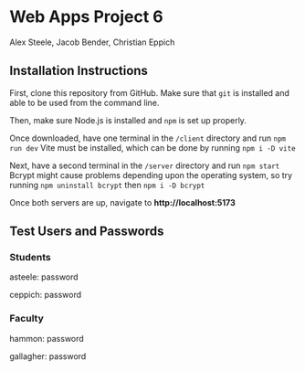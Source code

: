 # Web Apps Project 6

Alex Steele, Jacob Bender, Christian Eppich

## Installation Instructions

First, clone this repository from GitHub.
  Make sure that `git` is installed and able to be used from the command line.

Then, make sure Node.js is installed and `npm` is set up properly.

Once downloaded, have one terminal in the `/client` directory and run `npm run dev`
  Vite must be installed, which can be done by running `npm i -D vite`

Next, have a second terminal in the `/server` directory and run `npm start`
  Bcrypt might cause problems depending upon the operating system, so try running `npm uninstall bcrypt` then `npm i -D bcrypt`

Once both servers are up, navigate to **http://localhost:5173**

## Test Users and Passwords

### Students
asteele: password

ceppich: password

### Faculty
hammon: password

gallagher: password
